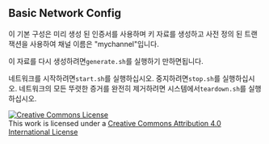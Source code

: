## Basic Network Config

이 기본 구성은 미리 생성 된 인증서를 사용하며
키 자료를 생성하고 사전 정의 된 트랜잭션을 사용하여
채널 이름은 "mychannel"입니다.

이 자료를 다시 생성하려면``generate.sh``를 실행하기 만하면됩니다.

네트워크를 시작하려면``start.sh``를 실행하십시오.
중지하려면``stop.sh``를 실행하십시오.
네트워크의 모든 뚜렷한 증거를 완전히 제거하려면
시스템에서``teardown.sh``를 실행하십시오.

<a rel="license" href="http://creativecommons.org/licenses/by/4.0/"><img alt="Creative Commons License" style="border-width:0" src="https://i.creativecommons.org/l/by/4.0/88x31.png" /></a><br />This work is licensed under a <a rel="license" href="http://creativecommons.org/licenses/by/4.0/">Creative Commons Attribution 4.0 International License</a>
